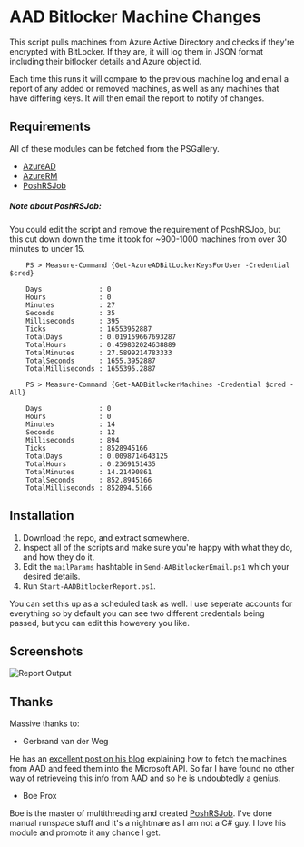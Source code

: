 # AAD Bitlocker Machine Changes

This script pulls machines from Azure Active Directory and checks if they're encrypted with BitLocker. If they are, it will log them in JSON format including their bitlocker details and Azure object id. 

Each time this runs it will compare to the previous machine log and email a report of any added or removed machines, as well as any machines that have differing keys. It will then email the report to notify of changes.

## Requirements

All of these modules can be fetched from the PSGallery.

* [AzureAD](https://www.powershellgallery.com/packages/AzureAD)
* [AzureRM](https://www.powershellgallery.com/packages/AzureRM)
* [PoshRSJob](https://www.powershellgallery.com/packages/PoshRSJob)

##### Note about PoshRSJob:

You could edit the script and remove the requirement of PoshRSJob, but this cut down down the time it took for ~900-1000 machines from over 30 minutes to under 15.

        PS > Measure-Command {Get-AzureADBitLockerKeysForUser -Credential $cred}

        Days              : 0
        Hours             : 0
        Minutes           : 27
        Seconds           : 35
        Milliseconds      : 395
        Ticks             : 16553952887
        TotalDays         : 0.019159667693287
        TotalHours        : 0.459832024638889
        TotalMinutes      : 27.5899214783333
        TotalSeconds      : 1655.3952887
        TotalMilliseconds : 1655395.2887

        PS > Measure-Command {Get-AADBitlockerMachines -Credential $cred -All}

        Days              : 0
        Hours             : 0
        Minutes           : 14
        Seconds           : 12
        Milliseconds      : 894
        Ticks             : 8528945166
        TotalDays         : 0.0098714643125
        TotalHours        : 0.2369151435
        TotalMinutes      : 14.21490861
        TotalSeconds      : 852.8945166
        TotalMilliseconds : 852894.5166


## Installation

1. Download the repo, and extract somewhere.
1. Inspect all of the scripts and make sure you're happy with what they do, and how they do it.
1. Edit the `mailParams` hashtable in `Send-AABitlockerEmail.ps1` which your desired details.
1. Run `Start-AADBitlockerReport.ps1`.

You can set this up as a scheduled task as well. I use seperate accounts for everything so by default you can see two different credentials being passed, but you can edit this howevery you like.

## Screenshots

![Report Output](https://i.imgur.com/4Ff6DDI.png)

## Thanks

Massive thanks to:

 * Gerbrand van der Weg

He has an [excellent post on his blog](https://pwsh.nl/2018/10/26/retrieving-bitlocker-keys-from-azure-ad-with-powershell/) explaining how to fetch the machines from AAD and feed them into the Microsoft API. So far I have found no other way of retrieveing this info from AAD and so he is undoubtedly a genius.

* Boe Prox 

Boe is the master of multithreading and created [PoshRSJob](https://github.com/proxb/PoshRSJob). I've done manual runspace stuff and it's a nightmare as I am not a C# guy. I love his module and promote it any chance I get.
